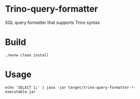 # Trino-query-formatter 
SQL query formatter that supports Trino syntax

# Build

```
./mvnw clean install
```

# Usage 


```
echo 'SELECT 1;' | java -jar target/trino-query-formatter-*-executable.jar
```
